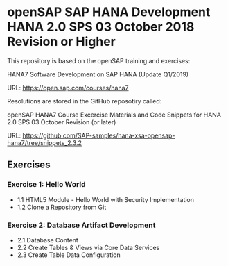 # openSAP SAP HANA Development HANA 2.0 SPS 03 October 2018 Revision or Higher

This repository is based on the openSAP training and exercises:

HANA7 Software Development on SAP HANA (Update Q1/2019)

URL: https://open.sap.com/courses/hana7

Resolutions are stored in the GitHub reposotiry called:

openSAP HANA7 Course Excercise Materials and Code Snippets for HANA 2.0 SPS 03 October Revision (or later)

URL: https://github.com/SAP-samples/hana-xsa-opensap-hana7/tree/snippets_2.3.2

## Exercises

### Exercise 1: Hello World

- 1.1 HTML5 Module - Hello World with Security Implementation
- 1.2 Clone a Repository from Git

### Exercise 2: Database Artifact Development

- 2.1 Database Content
- 2.2 Create Tables & Views via Core Data Services
- 2.3 Create Table Data Configuration

 
